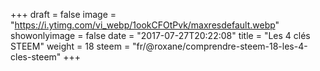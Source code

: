 +++
draft = false
image = "https://i.ytimg.com/vi_webp/1ookCFOtPvk/maxresdefault.webp"
showonlyimage = false
date = "2017-07-27T20:22:08"
title = "Les 4 clés STEEM"
weight = 18
steem = "fr/@roxane/comprendre-steem-18-les-4-cles-steem"
+++

<!--more-->
